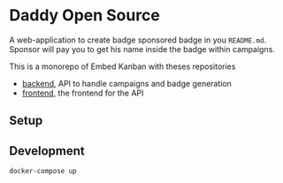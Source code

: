 # Daddy Open Source

A web-application to create badge sponsored badge in you `README.md`. Sponsor will pay you to get his name inside the badge within campaigns.

This is a monorepo of Embed Kanban with theses repositories

- [backend](./backend/README.md), API to handle campaigns and badge generation
- [frontend](./backend/README.md), the frontend for the API

## Setup

## Development

```sh
docker-compose up
```
